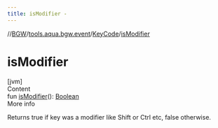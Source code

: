```yaml
---
title: isModifier -
---
```

//[BGW](../../../index.md)/[tools.aqua.bgw.event](../index.md)/[KeyCode](index.md)/[isModifier](is-modifier.md)



# isModifier  
[jvm]  
Content  
fun [isModifier](is-modifier.md)(): [Boolean](https://kotlinlang.org/api/latest/jvm/stdlib/kotlin/-boolean/index.html)  
More info  


Returns true if key was a modifier like Shift or Ctrl etc, false otherwise.

  



